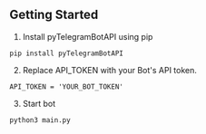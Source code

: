 ## Getting Started 

1. Install pyTelegramBotAPI using pip

`pip install pyTelegramBotAPI`

2. Replace API_TOKEN with your Bot's API token.

`API_TOKEN = 'YOUR_BOT_TOKEN'`

3. Start bot

`python3 main.py`
